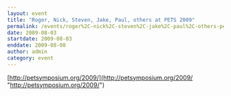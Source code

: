 ```yaml
---
layout: event
title: "Roger, Nick, Steven, Jake, Paul, others at PETS 2009"
permalink: /events/roger%2C-nick%2C-steven%2C-jake%2C-paul%2C-others-pets-2009
date: 2009-08-03
startdate: 2009-08-03
enddate: 2009-08-08
author: admin
category: event
---
```


[http://petsymposium.org/2009/](http://petsymposium.org/2009/ "http://petsymposium.org/2009/")

